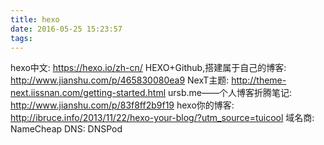 ```yaml
---
title: hexo
date: 2016-05-25 15:23:57
tags:
---
```


hexo中文: https://hexo.io/zh-cn/
HEXO+Github,搭建属于自己的博客: http://www.jianshu.com/p/465830080ea9
NexT主题: http://theme-next.iissnan.com/getting-started.html
ursb.me——个人博客折腾笔记: http://www.jianshu.com/p/83f8ff2b9f19
hexo你的博客: http://ibruce.info/2013/11/22/hexo-your-blog/?utm_source=tuicool
域名商: NameCheap
DNS: DNSPod
